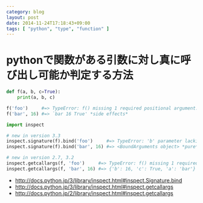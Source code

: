 ```yaml
---
category: blog
layout: post
date: 2014-11-24T17:18:43+09:00
tags: [ "python", "type", "function" ]
---
```


# pythonで関数がある引数に対し真に呼び出し可能か判定する方法

``` python
def f(a, b, c=True):
    print(a, b, c)

f('foo')     #=> TypeError: f() missing 1 required positional argument: 'b'
f('bar', 16) #=> `bar 16 True' *side effects*

import inspect

# new in version 3.3
inspect.signature(f).bind('foo')     #=> TypeError: 'b' parameter lacking default value
inspect.signature(f).bind('bar', 16) #=> <BoundArguments object> *pure*

# new in version 2.7, 3.2
inspect.getcallargs(f, 'foo')     #=> TypeError: f() missing 1 required positional argument: 'b'
inspect.getcallargs(f, 'bar', 16) #=> {'b': 16, 'c': True, 'a': 'bar'} *pure*
```

-   <http://docs.python.jp/3/library/inspect.html#inspect.Signature.bind>
-   <http://docs.python.jp/3/library/inspect.html#inspect.getcallargs>
-   <http://docs.python.jp/2/library/inspect.html#inspect.getcallargs>
